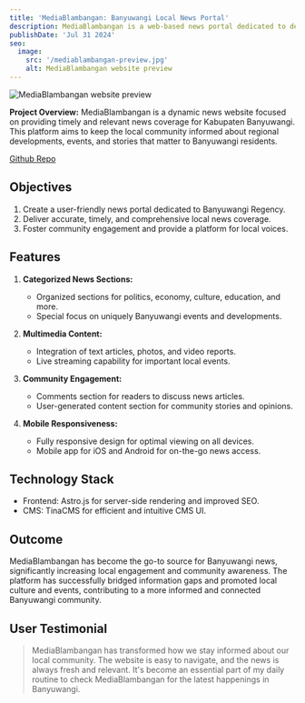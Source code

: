 ```yaml
---
title: 'MediaBlambangan: Banyuwangi Local News Portal'
description: MediaBlambangan is a web-based news portal dedicated to delivering up-to-date and comprehensive news coverage for Banyuwangi Regency. It serves as the primary source of local information for residents and those interested in Banyuwangi affairs.
publishDate: 'Jul 31 2024'
seo:
  image:
    src: '/mediablambangan-preview.jpg'
    alt: MediaBlambangan website preview
---
```

![MediaBlambangan website preview](/mediablambangan-preview.jpg)

**Project Overview:**
MediaBlambangan is a dynamic news website focused on providing timely and relevant news coverage for Kabupaten Banyuwangi. This platform aims to keep the local community informed about regional developments, events, and stories that matter to Banyuwangi residents.

[Github Repo](https://github.com/AgungBahtiarr/media-blambangan.git)

## Objectives
1. Create a user-friendly news portal dedicated to Banyuwangi Regency.
2. Deliver accurate, timely, and comprehensive local news coverage.
3. Foster community engagement and provide a platform for local voices.

## Features
1. **Categorized News Sections:**
   - Organized sections for politics, economy, culture, education, and more.
   - Special focus on uniquely Banyuwangi events and developments.

2. **Multimedia Content:**
   - Integration of text articles, photos, and video reports.
   - Live streaming capability for important local events.

3. **Community Engagement:**
   - Comments section for readers to discuss news articles.
   - User-generated content section for community stories and opinions.

4. **Mobile Responsiveness:**
   - Fully responsive design for optimal viewing on all devices.
   - Mobile app for iOS and Android for on-the-go news access.

## Technology Stack
- Frontend: Astro.js for server-side rendering and improved SEO.
- CMS: TinaCMS for efficient and intuitive CMS UI.

## Outcome
MediaBlambangan has become the go-to source for Banyuwangi news, significantly increasing local engagement and community awareness. The platform has successfully bridged information gaps and promoted local culture and events, contributing to a more informed and connected Banyuwangi community.

## User Testimonial
> MediaBlambangan has transformed how we stay informed about our local community. The website is easy to navigate, and the news is always fresh and relevant. It's become an essential part of my daily routine to check MediaBlambangan for the latest happenings in Banyuwangi.